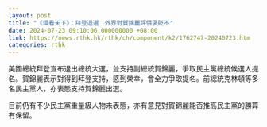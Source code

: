 ```yaml
---
layout: post
title: "《環看天下》：拜登退選　外界對賀錦麗評價褒貶不"
date: 2024-07-23 09:10:06.000000000 +08:00
link: https://news.rthk.hk/rthk/ch/component/k2/1762747-20240723.htm
categories: rthk
---
```


美國總統拜登宣布退出總統大選，並支持副總統賀錦麗，爭取民主黨總統候選人提名。賀錦麗表示對得到拜登支持，感到榮幸，會全力爭取提名。前總統克林頓等多名民主黨人，亦表態支持賀錦麗出選。

目前仍有不少民主黨重量級人物未表態，亦有意見對賀錦麗能否推高民主黨的勝算有保留。
